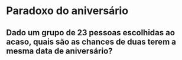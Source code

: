# Paradoxo do aniversário
## Dado um grupo de 23 pessoas escolhidas ao acaso, quais são as chances de duas terem a mesma data de aniversário?
